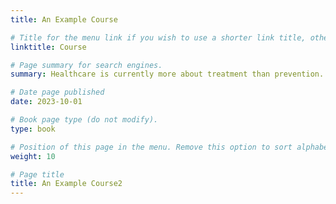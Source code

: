 ```yaml
---
title: An Example Course

# Title for the menu link if you wish to use a shorter link title, otherwise remove this option.
linktitle: Course

# Page summary for search engines.
summary: Healthcare is currently more about treatment than prevention. In this course, you can learn about what you might be able to have some control over in your life as you get older, your lifestyle....

# Date page published
date: 2023-10-01

# Book page type (do not modify).
type: book

# Position of this page in the menu. Remove this option to sort alphabetically.
weight: 10

# Page title
title: An Example Course2
---
```

